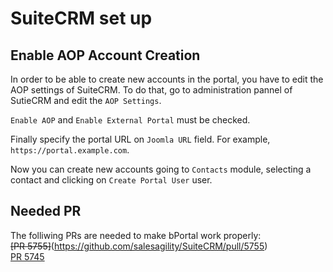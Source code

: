 # SuiteCRM set up

## Enable AOP Account Creation
In order to be able to create new accounts in the portal, you have to edit the AOP settings of SuiteCRM. To do that, go to administration pannel of SutieCRM and edit the `AOP Settings`.

`Enable AOP` and `Enable External Portal` must be checked.

Finally specify the portal URL on `Joomla URL` field. For example, `https://portal.example.com`.

Now you can create new accounts going to `Contacts` module, selecting a contact and clicking on `Create Portal User` user.

## Needed PR
The folliwing PRs are needed to make bPortal work properly:  
<strike>[PR 5755]</strike>(https://github.com/salesagility/SuiteCRM/pull/5755)  
[PR 5745](https://github.com/salesagility/SuiteCRM/pull/5745)

